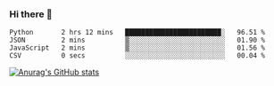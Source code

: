 ### Hi there 👋
<!--START_SECTION:waka-->

```text
Python       2 hrs 12 mins   ████████████████████████░   96.51 %
JSON         2 mins          ▒░░░░░░░░░░░░░░░░░░░░░░░░   01.90 %
JavaScript   2 mins          ▒░░░░░░░░░░░░░░░░░░░░░░░░   01.56 %
CSV          0 secs          ░░░░░░░░░░░░░░░░░░░░░░░░░   00.04 %
```

<!--END_SECTION:waka-->
[![Anurag's GitHub stats](https://github-readme-stats.vercel.app/api?username=Kevinbarrero)](https://github.com/anuraghazra/github-readme-stats)
<!--
**Kevinbarrero/Kevinbarrero** is a ✨ _special_ ✨ repository because its `README.md` (this file) appears on your GitHub profile.

Here are some ideas to get you started:

- 🔭 I’m currently working on ...
- 🌱 I’m currently learning ...
- 👯 I’m looking to collaborate on ...
- 🤔 I’m looking for help with ...
- 💬 Ask me about ...
- 📫 How to reach me: ...
- 😄 Pronouns: ...
- ⚡ Fun fact: ...

-->


